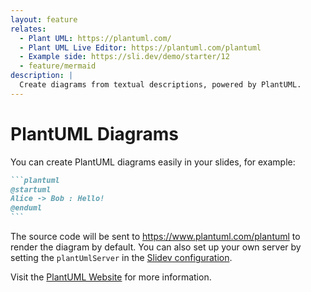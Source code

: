 ```yaml
---
layout: feature
relates:
  - Plant UML: https://plantuml.com/
  - Plant UML Live Editor: https://plantuml.com/plantuml
  - Example side: https://sli.dev/demo/starter/12
  - feature/mermaid
description: |
  Create diagrams from textual descriptions, powered by PlantUML.
---
```


# PlantUML Diagrams

You can create PlantUML diagrams easily in your slides, for example:

````md
```plantuml
@startuml
Alice -> Bob : Hello!
@enduml
```
````

The source code will be sent to https://www.plantuml.com/plantuml to render the diagram by default. You can also set up your own server by setting the `plantUmlServer` in the [Slidev configuration](../custom/index#headmatter).

Visit the [PlantUML Website](https://plantuml.com/) for more information.
